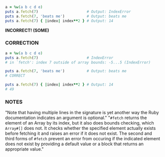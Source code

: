 ```ruby
a = %w(a b c d e)
puts a.fetch(7)                      # Output: IndexError
puts a.fetch(7, 'beats me')          # Output: beats me
puts a.fetch(7) { |index| index**2 } # Output: 14
```
**INCORRECT! (SOME)**

### CORRECTION
```ruby
a = %w(a b c d e)
puts a.fetch(7)                      # IndexError
# in `fetch': index 7 outside of array bounds: -5...5 (IndexError)

puts a.fetch(7, 'beats me')          # Output: beats me
# CORRECT

puts a.fetch(7) { |index| index**2 } # Output: 14
# 49
```

### NOTES
"Note that having multiple lines in the signature is yet another way the Ruby documentation indicates an argument is optional."
"`#fetch` returns the element of an Array by its index, but it also does bounds checking, which `Array#[]` does not. It checks whether the specified element actually exists before fetching it and raises an error if it does not exist. The second and third forms of `#fetch` prevent an error from occuring if the indicated element does not exist by providing a default value or a block that returns an appropriate value."